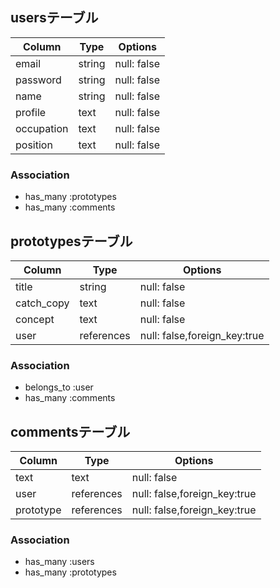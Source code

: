 ## usersテーブル

| Column       | Type   | Options     |
| ------------ | ------ | ----------- |
| email        | string | null: false |
| password     | string | null: false |
| name         | string | null: false |
| profile      | text   | null: false |
| occupation   | text   | null: false |
| position     | text   | null: false |

### Association
- has_many :prototypes
- has_many :comments

## prototypesテーブル

| Column       | Type         | Options                      |
| ------------ | ------------ | ---------------------------- |
| title        | string       | null: false                  |
| catch_copy   | text         | null: false                  |
| concept      | text         | null: false                  |
| user         | references   | null: false,foreign_key:true |

### Association
- belongs_to :user
- has_many   :comments

## commentsテーブル

| Column       | Type         | Options                      |
| ------------ | ------------ | ---------------------------- |
| text         | text         | null: false                  |
| user         | references   | null: false,foreign_key:true |
| prototype    | references   | null: false,foreign_key:true |

### Association
- has_many :users
- has_many :prototypes